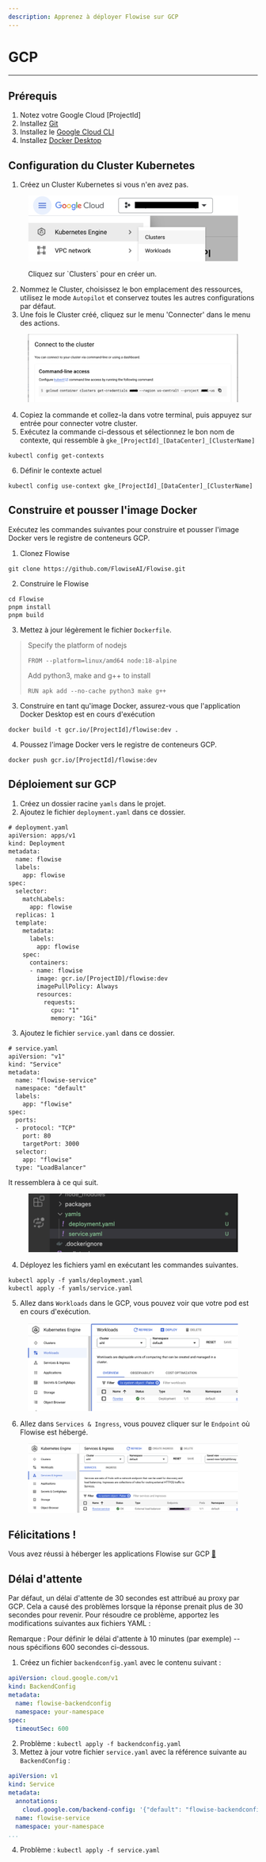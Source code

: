 ```yaml
---
description: Apprenez à déployer Flowise sur GCP
---
```


# GCP

***

## Prérequis

1. Notez votre Google Cloud \[ProjectId]
2. Installez [Git](https://git-scm.com/book/en/v2/Getting-Started-Installing-Git)
3. Installez le [Google Cloud CLI](https://cloud.google.com/sdk/docs/install-sdk)
4. Installez [Docker Desktop](https://docs.docker.com/desktop/)

## Configuration du Cluster Kubernetes

1. Créez un Cluster Kubernetes si vous n'en avez pas.

<figure><img src="../../.gitbook/assets/gcp/1.png" alt=""><figcaption><p>Cliquez sur `Clusters` pour en créer un.</p></figcaption></figure>

2. Nommez le Cluster, choisissez le bon emplacement des ressources, utilisez le mode `Autopilot` et conservez toutes les autres configurations par défaut.
3. Une fois le Cluster créé, cliquez sur le menu 'Connecter' dans le menu des actions.

<figure><img src="../../.gitbook/assets/gcp/2.png" alt=""><figcaption></figcaption></figure>

4. Copiez la commande et collez-la dans votre terminal, puis appuyez sur entrée pour connecter votre cluster.
5. Exécutez la commande ci-dessous et sélectionnez le bon nom de contexte, qui ressemble à `gke_[ProjectId]_[DataCenter]_[ClusterName]`

```
kubectl config get-contexts
```

6. Définir le contexte actuel

```
kubectl config use-context gke_[ProjectId]_[DataCenter]_[ClusterName]
```

## Construire et pousser l'image Docker

Exécutez les commandes suivantes pour construire et pousser l'image Docker vers le registre de conteneurs GCP.

1. Clonez Flowise

```
git clone https://github.com/FlowiseAI/Flowise.git
```

2. Construire le Flowise

```
cd Flowise
pnpm install
pnpm build
```

3. Mettez à jour légèrement le fichier `Dockerfile`.

> Specify the platform of nodejs
>
> ```
> FROM --platform=linux/amd64 node:18-alpine
> ```
>
> Add python3, make and g++ to install
>
> ```
> RUN apk add --no-cache python3 make g++
> ```

3. Construire en tant qu'image Docker, assurez-vous que l'application Docker Desktop est en cours d'exécution

```
docker build -t gcr.io/[ProjectId]/flowise:dev .
```

4. Poussez l'image Docker vers le registre de conteneurs GCP.

```
docker push gcr.io/[ProjectId]/flowise:dev
```

## Déploiement sur GCP

1. Créez un dossier racine `yamls` dans le projet.
2. Ajoutez le fichier `deployment.yaml` dans ce dossier.

```
# deployment.yaml
apiVersion: apps/v1
kind: Deployment
metadata:
  name: flowise
  labels:
    app: flowise
spec:
  selector:
    matchLabels:
      app: flowise
  replicas: 1
  template:
    metadata:
      labels:
        app: flowise
    spec:
      containers:
      - name: flowise
        image: gcr.io/[ProjectID]/flowise:dev
        imagePullPolicy: Always
        resources: 
          requests:
            cpu: "1"
            memory: "1Gi"
```

3. Ajoutez le fichier `service.yaml` dans ce dossier.

```
# service.yaml
apiVersion: "v1"
kind: "Service"
metadata:
  name: "flowise-service"
  namespace: "default"
  labels:
    app: "flowise"
spec:
  ports:
  - protocol: "TCP"
    port: 80
    targetPort: 3000
  selector:
    app: "flowise"
  type: "LoadBalancer"

```

It ressemblera à ce qui suit.

<figure><img src="../../.gitbook/assets/gcp/3.png" alt=""><figcaption></figcaption></figure>

4. Déployez les fichiers yaml en exécutant les commandes suivantes.

```
kubectl apply -f yamls/deployment.yaml
kubectl apply -f yamls/service.yaml
```

5. Allez dans `Workloads` dans le GCP, vous pouvez voir que votre pod est en cours d'exécution.

<figure><img src="../../.gitbook/assets/gcp/4.png" alt=""><figcaption></figcaption></figure>

6. Allez dans `Services & Ingress`, vous pouvez cliquer sur le `Endpoint` où Flowise est hébergé.

<figure><img src="../../.gitbook/assets/gcp/5.png" alt=""><figcaption></figcaption></figure>

## Félicitations !

Vous avez réussi à héberger les applications Flowise sur GCP [🥳](https://emojipedia.org/partying-face/)

## Délai d'attente

Par défaut, un délai d'attente de 30 secondes est attribué au proxy par GCP. Cela a causé des problèmes lorsque la réponse prenait plus de 30 secondes pour revenir. Pour résoudre ce problème, apportez les modifications suivantes aux fichiers YAML :

Remarque : Pour définir le délai d'attente à 10 minutes (par exemple) -- nous spécifions 600 secondes ci-dessous.

1. Créez un fichier `backendconfig.yaml` avec le contenu suivant :

```yaml
apiVersion: cloud.google.com/v1
kind: BackendConfig
metadata:
  name: flowise-backendconfig
  namespace: your-namespace
spec:
  timeoutSec: 600
```

2. Problème : `kubectl apply -f backendconfig.yaml`  
3. Mettez à jour votre fichier `service.yaml` avec la référence suivante au `BackendConfig` :

```yaml
apiVersion: v1
kind: Service
metadata:
  annotations:
    cloud.google.com/backend-config: '{"default": "flowise-backendconfig"}'
  name: flowise-service
  namespace: your-namespace
...
```

4. Problème : `kubectl apply -f service.yaml`

